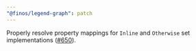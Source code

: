 ```yaml
---
"@finos/legend-graph": patch
---
```


Properly resolve property mappings for `Inline` and `Otherwise` set implementations ([#650](https://github.com/finos/legend-studio/issues/650)).